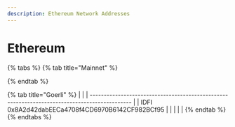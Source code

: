 ```yaml
---
description: Ethereum Network Addresses
---
```


# Ethereum

{% tabs %}
{% tab title="Mainnet" %}

{% endtab %}

{% tab title="Goerli" %}
|                                                                                               |
| --------------------------------------------------------------------------------------------- |
| IDFI                                               0x8A2d42dabEECa4708f4CD6970B6142CF982BCf95 |
|                                                                                               |
|                                                                                               |
{% endtab %}
{% endtabs %}
